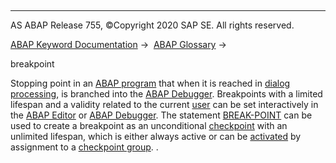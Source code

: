   

* * *

AS ABAP Release 755, ©Copyright 2020 SAP SE. All rights reserved.

[ABAP Keyword Documentation](javascript:call_link\('abenabap.htm'\)) →  [ABAP Glossary](javascript:call_link\('abenabap_glossary.htm'\)) → 

breakpoint

Stopping point in an [ABAP program](javascript:call_link\('abenabap_program_glosry.htm'\) "Glossary Entry") that when it is reached in [dialog processing](javascript:call_link\('abendialog_processing_glosry.htm'\) "Glossary Entry"), is branched into the [ABAP Debugger](javascript:call_link\('abenabap_debugger_glosry.htm'\) "Glossary Entry"). Breakpoints with a limited lifespan and a validity related to the current [user](javascript:call_link\('abenuser_glosry.htm'\) "Glossary Entry") can be set interactively in the [ABAP Editor](javascript:call_link\('abenabap_editor_glosry.htm'\) "Glossary Entry") or [ABAP Debugger](javascript:call_link\('abenabap_debugger_glosry.htm'\) "Glossary Entry"). The statement [BREAK-POINT](javascript:call_link\('abapbreak-point.htm'\)) can be used to create a breakpoint as an unconditional [checkpoint](javascript:call_link\('abencheckpoint_glosry.htm'\) "Glossary Entry") with an unlimited lifespan, which is either always active or can be [activated](javascript:call_link\('abenactivatable_checkpoint_glosry.htm'\) "Glossary Entry") by assignment to a [checkpoint group](javascript:call_link\('abencheckpoint_group_glosry.htm'\) "Glossary Entry"). .